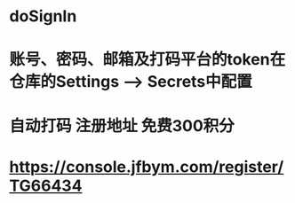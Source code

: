 # doSignIn

# 账号、密码、邮箱及打码平台的token在仓库的Settings --> Secrets中配置

# 自动打码 注册地址 免费300积分

# https://console.jfbym.com/register/TG66434

















































